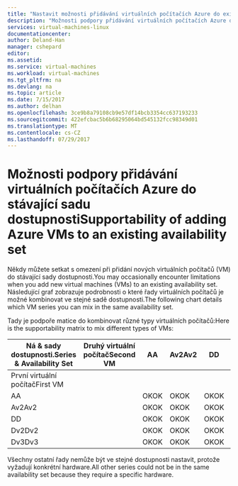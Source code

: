 ```yaml
---
title: "Nastavit možnosti přidávání virtuálních počítačích Azure do existující dostupnosti | Microsoft Docs"
description: "Možnosti podpory přidávání virtuálních počítačích Azure do stávající sadu dostupnosti."
services: virtual-machines-linux
documentationcenter: 
author: Deland-Han
manager: cshepard
editor: 
ms.assetid: 
ms.service: virtual-machines
ms.workload: virtual-machines
ms.tgt_pltfrm: na
ms.devlang: na
ms.topic: article
ms.date: 7/15/2017
ms.author: delhan
ms.openlocfilehash: 3ce9b8a79108cb9e57df14bcb3354cc637193233
ms.sourcegitcommit: 422efcbac5b6b68295064bd545132fcc98349d01
ms.translationtype: MT
ms.contentlocale: cs-CZ
ms.lasthandoff: 07/29/2017
---
```

# <a name="supportability-of-adding-azure-vms-to-an-existing-availability-set"></a><span data-ttu-id="85b4b-103">Možnosti podpory přidávání virtuálních počítačích Azure do stávající sadu dostupnosti</span><span class="sxs-lookup"><span data-stu-id="85b4b-103">Supportability of adding Azure VMs to an existing availability set</span></span>

<span data-ttu-id="85b4b-104">Někdy můžete setkat s omezení při přidání nových virtuálních počítačů (VM) do stávající sady dostupnosti.</span><span class="sxs-lookup"><span data-stu-id="85b4b-104">You may occasionally encounter limitations when you add new virtual machines (VMs) to an existing availability set.</span></span> <span data-ttu-id="85b4b-105">Následující graf zobrazuje podrobnosti o které řady virtuálních počítačů je možné kombinovat ve stejné sadě dostupnosti.</span><span class="sxs-lookup"><span data-stu-id="85b4b-105">The following chart details which VM series you can mix in the same availability set.</span></span>

<span data-ttu-id="85b4b-106">Tady je podpoře matice do kombinovat různé typy virtuálních počítačů:</span><span class="sxs-lookup"><span data-stu-id="85b4b-106">Here is the supportability matrix to mix different types of VMs:</span></span>

<span data-ttu-id="85b4b-107">Ná & sady dostupnosti.</span><span class="sxs-lookup"><span data-stu-id="85b4b-107">Series & Availability Set</span></span>|<span data-ttu-id="85b4b-108">Druhý virtuální počítač</span><span class="sxs-lookup"><span data-stu-id="85b4b-108">Second VM</span></span>|<span data-ttu-id="85b4b-109">A</span><span class="sxs-lookup"><span data-stu-id="85b4b-109">A</span></span>|<span data-ttu-id="85b4b-110">Av2</span><span class="sxs-lookup"><span data-stu-id="85b4b-110">Av2</span></span>|<span data-ttu-id="85b4b-111">D</span><span class="sxs-lookup"><span data-stu-id="85b4b-111">D</span></span>|<span data-ttu-id="85b4b-112">Dv2</span><span class="sxs-lookup"><span data-stu-id="85b4b-112">Dv2</span></span>|<span data-ttu-id="85b4b-113">Dv3</span><span class="sxs-lookup"><span data-stu-id="85b4b-113">Dv3</span></span>|
|---|---|---|---|---|---|---|
|<span data-ttu-id="85b4b-114">První virtuální počítač</span><span class="sxs-lookup"><span data-stu-id="85b4b-114">First VM</span></span>|||||||
|<span data-ttu-id="85b4b-115">A</span><span class="sxs-lookup"><span data-stu-id="85b4b-115">A</span></span>||<span data-ttu-id="85b4b-116">OK</span><span class="sxs-lookup"><span data-stu-id="85b4b-116">OK</span></span>|<span data-ttu-id="85b4b-117">OK</span><span class="sxs-lookup"><span data-stu-id="85b4b-117">OK</span></span>|<span data-ttu-id="85b4b-118">OK</span><span class="sxs-lookup"><span data-stu-id="85b4b-118">OK</span></span>|<span data-ttu-id="85b4b-119">OK</span><span class="sxs-lookup"><span data-stu-id="85b4b-119">OK</span></span>|<span data-ttu-id="85b4b-120">OK</span><span class="sxs-lookup"><span data-stu-id="85b4b-120">OK</span></span>|
|<span data-ttu-id="85b4b-121">Av2</span><span class="sxs-lookup"><span data-stu-id="85b4b-121">Av2</span></span>||<span data-ttu-id="85b4b-122">OK</span><span class="sxs-lookup"><span data-stu-id="85b4b-122">OK</span></span>|<span data-ttu-id="85b4b-123">OK</span><span class="sxs-lookup"><span data-stu-id="85b4b-123">OK</span></span>|<span data-ttu-id="85b4b-124">OK</span><span class="sxs-lookup"><span data-stu-id="85b4b-124">OK</span></span>|<span data-ttu-id="85b4b-125">OK</span><span class="sxs-lookup"><span data-stu-id="85b4b-125">OK</span></span>|<span data-ttu-id="85b4b-126">OK</span><span class="sxs-lookup"><span data-stu-id="85b4b-126">OK</span></span>|
|<span data-ttu-id="85b4b-127">D</span><span class="sxs-lookup"><span data-stu-id="85b4b-127">D</span></span>||<span data-ttu-id="85b4b-128">OK</span><span class="sxs-lookup"><span data-stu-id="85b4b-128">OK</span></span>|<span data-ttu-id="85b4b-129">OK</span><span class="sxs-lookup"><span data-stu-id="85b4b-129">OK</span></span>|<span data-ttu-id="85b4b-130">OK</span><span class="sxs-lookup"><span data-stu-id="85b4b-130">OK</span></span>|<span data-ttu-id="85b4b-131">OK</span><span class="sxs-lookup"><span data-stu-id="85b4b-131">OK</span></span>|<span data-ttu-id="85b4b-132">OK</span><span class="sxs-lookup"><span data-stu-id="85b4b-132">OK</span></span>|
|<span data-ttu-id="85b4b-133">Dv2</span><span class="sxs-lookup"><span data-stu-id="85b4b-133">Dv2</span></span>||<span data-ttu-id="85b4b-134">OK</span><span class="sxs-lookup"><span data-stu-id="85b4b-134">OK</span></span>|<span data-ttu-id="85b4b-135">OK</span><span class="sxs-lookup"><span data-stu-id="85b4b-135">OK</span></span>|<span data-ttu-id="85b4b-136">OK</span><span class="sxs-lookup"><span data-stu-id="85b4b-136">OK</span></span>|<span data-ttu-id="85b4b-137">OK</span><span class="sxs-lookup"><span data-stu-id="85b4b-137">OK</span></span>|<span data-ttu-id="85b4b-138">OK</span><span class="sxs-lookup"><span data-stu-id="85b4b-138">OK</span></span>|
|<span data-ttu-id="85b4b-139">Dv3</span><span class="sxs-lookup"><span data-stu-id="85b4b-139">Dv3</span></span>||<span data-ttu-id="85b4b-140">OK</span><span class="sxs-lookup"><span data-stu-id="85b4b-140">OK</span></span>|<span data-ttu-id="85b4b-141">OK</span><span class="sxs-lookup"><span data-stu-id="85b4b-141">OK</span></span>|<span data-ttu-id="85b4b-142">OK</span><span class="sxs-lookup"><span data-stu-id="85b4b-142">OK</span></span>|<span data-ttu-id="85b4b-143">OK</span><span class="sxs-lookup"><span data-stu-id="85b4b-143">OK</span></span>|<span data-ttu-id="85b4b-144">OK</span><span class="sxs-lookup"><span data-stu-id="85b4b-144">OK</span></span>|

<span data-ttu-id="85b4b-145">Všechny ostatní řady nemůže být ve stejné dostupnosti nastavit, protože vyžadují konkrétní hardware.</span><span class="sxs-lookup"><span data-stu-id="85b4b-145">All other series could not be in the same availability set because they require a specific hardware.</span></span>